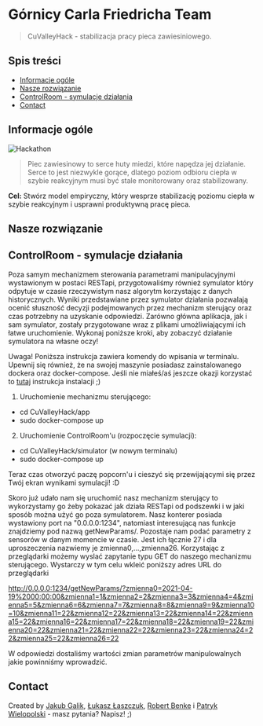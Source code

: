 # Górnicy Carla Friedricha Team
> CuValleyHack - stabilizacja pracy pieca zawiesiniowego.

## Spis treści
* [Informacje ogóle](#general-info)
* [Nasze rozwiązanie](#our-solution)
* [ControlRoom - symulacje działania](#controlRoom)
* [Contact](#contact)

## Informacje ogóle

![Hackathon](imges/hackathon.jpeg)

> Piec zawiesinowy to serce huty miedzi, które napędza jej działanie. 
Serce to jest niezwykle gorące, dlatego poziom odbioru ciepła w szybie reakcyjnym musi być stale monitorowany oraz stabilizowany. 

**Cel:** Stwórz model empiryczny, który wesprze stabilizację poziomu ciepła w szybie reakcyjnym i usprawni produktywną pracę pieca.

## Nasze rozwiązanie


## ControlRoom - symulacje działania

Poza samym mechanizmem sterowania parametrami manipulacyjnymi wystawionym w postaci RESTapi, przygotowaliśmy również symulator który odpytuje w czasie rzeczywistym nasz algorytm korzystając z danych historycznych. Wyniki przedstawiane przez symulator działania pozwalają ocenić słuszność decyzji podejmowanych przez mechanizm sterujący oraz czas potrzebny na uzyskanie odpowiedzi. Zarówno główna aplikacja, jak i sam symulator, zostały przygotowane wraz z plikami umożliwiającymi ich łatwe uruchomienie. Wykonaj poniższe kroki, aby zobaczyć działanie symulatora na własne oczy!

Uwaga! Poniższa instrukcja zawiera komendy do wpisania w terminalu. Upewnij się również, że na swojej maszynie posiadasz zainstalowanego
dockera oraz docker-compose. Jeśli nie miałeś/aś jeszcze okazji korzystać to [tutaj](https://docs.docker.com/compose/install/) instrukcja instalacji ;) 

1. Uruchomienie mechanizmu sterującego:
 - cd CuValleyHack/app
 - sudo docker-compose up
2. Uruchomienie ControlRoom'u (rozpoczęcie symulacji):
 - cd CuValleyHack/simulator (w nowym terminalu)
 - sudo docker-compose up

Teraz czas otworzyć paczę popcorn'u i cieszyć się przewijającymi się przez Twój ekran wynikami symulacji! :D 

Skoro już udało nam się uruchomić nasz mechanizm sterujący to wykorzystamy go żeby pokazać jak działa RESTapi od podszewki i w jaki sposób można użyć go poza symulatorem. Nasz konterer posiada wystawiony port na "0.0.0.0:1234", natomiast interesującą nas funkcje znajdziemy pod nazwą getNewParams/. Pozostaje nam podać parametry z sensorów w danym momencie w czasie. Jest ich łącznie 27 i dla uproszeczenia nazwiemy je zmienna0,...,zmienna26. Korzystając z przeglądarki możemy wyslać zapytanie typu GET do naszego mechanizmu sterującego. Wystarczy w tym celu wkleić poniższy adres URL do przeglądarki

http://0.0.0.0:1234/getNewParams/?zmienna0=2021-04-19%2000:00:00&zmienna1=1&zmienna2=2&zmienna3=3&zmienna4=4&zmienna5=5&zmienna6=6&zmienna7=7&zmienna8=8&zmienna9=9&zmienna10=10&zmienna11=22&zmienna12=22&zmienna13=22&zmienna14=22&zmienna15=22&zmienna16=22&zmienna17=22&zmienna18=22&zmienna19=22&zmienna20=22&zmienna21=22&zmienna22=22&zmienna23=22&zmienna24=22&zmienna25=22&zmienna26=22

W odpowiedzi dostaliśmy wartości zmian parametrów manipulowalnych jakie powinniśmy wprowadzić. 


## Contact
Created by [Jakub Galik](https://www.linkedin.com/in/jakub-galik-467b6b136/), [Łukasz Łaszczuk](https://www.linkedin.com/in/%C5%82ukasz-%C5%82aszczuk-141361187/), [Robert Benke](https://www.linkedin.com/in/robert-benke-396b56175/) i [Patryk Wielopolski](https://www.linkedin.com/in/patryk-wielopolski/) - masz pytania? Napisz! ;) 
